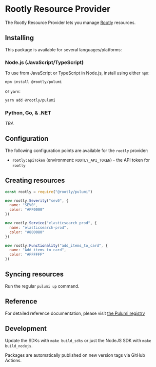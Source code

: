 # Rootly Resource Provider

The Rootly Resource Provider lets you manage [Rootly](http://rootly.com) resources.

## Installing

This package is available for several languages/platforms:

### Node.js (JavaScript/TypeScript)

To use from JavaScript or TypeScript in Node.js, install using either `npm`:

```bash
npm install @rootly/pulumi
```

or `yarn`:

```bash
yarn add @rootly/pulumi
```

### Python, Go, & .NET

*TBA*

## Configuration

The following configuration points are available for the `rootly` provider:

- `rootly:apiToken` (environment: `ROOTLY_API_TOKEN`) - the API token for `rootly`

## Creating resources

```javascript
const rootly = require("@rootly/pulumi")

new rootly.Severity("sev0", {
  name: "SEV0",
  color: "#FF0000"
})

new rootly.Service("elasticsearch_prod", {
  name: "elasticsearch-prod",
  color: "#800080"
})

new rootly.Functionality("add_items_to_card", {
  name: "Add items to card",
  color: "#FFFFFF"
})
```

## Syncing resources

Run the regular `pulumi up` command.

## Reference

For detailed reference documentation, please visit [the Pulumi registry](https://www.pulumi.com/registry/packages/rootly/api-docs/)

## Development

Update the SDKs with `make build_sdks` or just the NodeJS SDK with `make build_nodejs`.

Packages are automatically published on new version tags via GitHub Actions.
